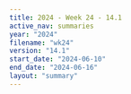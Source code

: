 ```yaml
---
title: 2024 - Week 24 - 14.1
active_nav: summaries
year: "2024"
filename: "wk24"
version: "14.1"
start_date: "2024-06-10"
end_date: "2024-06-16"
layout: "summary"
---
```

